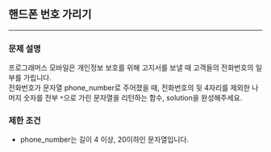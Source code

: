 ## 핸드폰 번호 가리기

---

### 문제 설명

프로그래머스 모바일은 개인정보 보호를 위해 고지서를 보낼 때 고객들의 전화번호의 일부를 가립니다. <br>
전화번호가 문자열 phone_number로 주어졌을 때, 전화번호의 뒷 4자리를 제외한 나머지 숫자를 전부 ```*```으로 가린 문자열을 리턴하는 함수, solution을 완성해주세요. <br>

### 제한 조건

- phone_number는 길이 4 이상, 20이하인 문자열입니다. <br>

